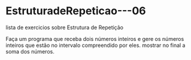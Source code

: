 # EstruturadeRepeticao---06
 lista de exercicios sobre Estrutura de Repetição

Faça um programa que receba dois números inteiros e gere os números inteiros que estão no intervalo compreendido por eles.
mostrar no final a soma dos números.